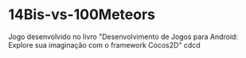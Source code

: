 # 14Bis-vs-100Meteors
Jogo desenvolvido no livro "Desenvolvimento de Jogos para Android: Explore sua imaginação com o framework Cocos2D"
cdcd
